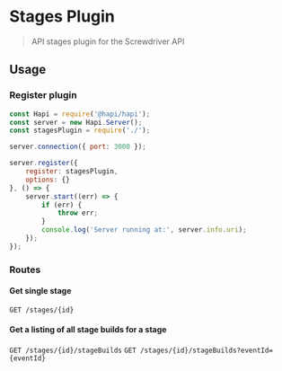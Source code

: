 # Stages Plugin
> API stages plugin for the Screwdriver API

## Usage

### Register plugin

```javascript
const Hapi = require('@hapi/hapi');
const server = new Hapi.Server();
const stagesPlugin = require('./');

server.connection({ port: 3000 });

server.register({
    register: stagesPlugin,
    options: {}
}, () => {
    server.start((err) => {
        if (err) {
            throw err;
        }
        console.log('Server running at:', server.info.uri);
    });
});
```

### Routes

#### Get single stage

`GET /stages/{id}`

#### Get a listing of all stage builds for a stage

`GET /stages/{id}/stageBuilds`
`GET /stages/{id}/stageBuilds?eventId={eventId}`
